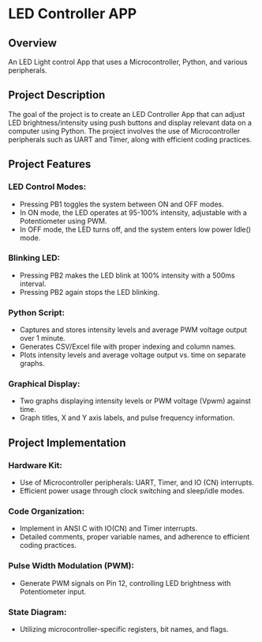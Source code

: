 # LED Controller APP

## Overview
An LED Light control App that uses a Microcontroller, Python, and various peripherals.

## Project Description
The goal of the project is to create an LED Controller App that can adjust LED brightness/intensity using push buttons and display relevant data on a computer using Python. The project involves the use of Microcontroller peripherals such as UART and Timer, along with efficient coding practices.

## Project Features
### LED Control Modes:

- Pressing PB1 toggles the system between ON and OFF modes.
- In ON mode, the LED operates at 95-100% intensity, adjustable with a Potentiometer using PWM.
- In OFF mode, the LED turns off, and the system enters low power Idle() mode.

### Blinking LED:

- Pressing PB2 makes the LED blink at 100% intensity with a 500ms interval.
- Pressing PB2 again stops the LED blinking.

### Python Script:

- Captures and stores intensity levels and average PWM voltage output over 1 minute.
- Generates CSV/Excel file with proper indexing and column names.
- Plots intensity levels and average voltage output vs. time on separate graphs.

### Graphical Display:

- Two graphs displaying intensity levels or PWM voltage (Vpwm) against time.
- Graph titles, X and Y axis labels, and pulse frequency information.

## Project Implementation
### Hardware Kit:

- Use of Microcontroller peripherals: UART, Timer, and IO (CN) interrupts.
- Efficient power usage through clock switching and sleep/idle modes.

### Code Organization:

- Implement in ANSI C with IO(CN) and Timer interrupts.
- Detailed comments, proper variable names, and adherence to efficient coding practices.

### Pulse Width Modulation (PWM):

- Generate PWM signals on Pin 12, controlling LED brightness with Potentiometer input.

### State Diagram:

- Utilizing microcontroller-specific registers, bit names, and flags.

